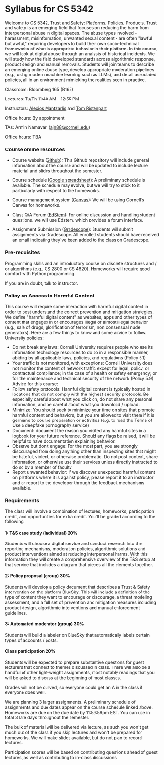 # Syllabus for CS 5342

Welcome to CS 5342, Trust and Safety: Platforms, Policies, Products.  Trust and
safety is an emerging field that focuses on reducing the harm from interpersonal
abuse in digital spaces.  The abuse types involved - harassment, misinformation,
unwanted sexual content - are often "lawful but awful," requiring developers to
build their own socio-technical frameworks of what is appropriate behavior in
their platform.  In this course, we will look at digital abuse through an
analysis of historical incidents. We will study how the field developed
standards across algorithmic response, product design and manual removals.
Students will join teams to describe an emerging online abuse type, develop
appropriate moderation pipelines (e.g., using modern machine learning such as
LLMs), and detail associated policies, all in an environment mimicking the
realities seen in practice.


Classroom: Bloomberg 165  (B165)

Lectures: Tu/Th 11:40 AM - 12:55 PM

Instructors: [Alexios Mantzarlis](https://www.mantzarlis.com/) and [Tom Ristenpart](https://rist.tech.cornell.edu)

Office hours: By appointment

TAs: Armin Namavari (ajn88@cornell.edu)

Office hours: TBA


### Course online resources

* Course website ([Github](https://github.com/cornelltech/cs5342-spring2025)): This
  Github repository will include general information about the course and will
  be updated to include lecture material and slides throughout the semester.

* Course schedule ([Google
  spreadsheet](https://docs.google.com/spreadsheets/d/1mrZBajxnAd-2T20SQ8vEQPFe_OfJxgf3SHRs_5uJePU/edit?usp=sharing)):
  A preliminary schedule is available. The schedule may evolve, but we will try
  to stick to it particularly with respect to the homeworks.

* Course management system ([Canvas](https://canvas.cornell.edu/courses/73990)):
  We will be using Cornell's Canvas for homeworks. 

* Class Q/A Forum ([EdStem](https://edstem.org/)): For online discussion and handling student
questions, we will use Edstem, which provides a forum interface.

* Assignment Submission ([Gradescope](https://www.gradescope.com/)): Students will submit assignments via Gradescope. All enrolled
  students should have received an email indicating they've been added to the
  class on Gradescope.


### Pre-requisites

Programming skills and an introductory course on discrete structures and / or
algorithms (e.g., CS 2800 or CS 4820). Homeworks will require good comfort with
Python programming.

If you are in doubt, talk to instructor.


### Policy on Access to Harmful Content

This course will require some interaction with harmful digital content in order
to best understand the correct prevention and mitigation strategies.  We define
"harmful digital content" as websites, apps and other types of content that
engages in or encourages illegal or almost illegal behavior (e.g., sale of
drugs, glorification of terrorism, non consensual nude generators).  Here are a
few things to know and some advice to follow. University policies:
 
* Do not break any laws: Cornell University requires people who use its
  information technology resources to do so in a responsible manner, abiding by
  all applicable laws, policies, and regulations (Policy 5.1)
* Your traffic is not monitored, with exceptions: Cornell University does not
monitor the content of network traffic except for legal, policy, or contractual
compliance; in the case of a health or safety emergency; or for the maintenance
and technical security of the network (Policy 5.9) Advice for this course:
* Follow safety protocols: Harmful digital content is typically hosted in
locations that do not comply with the highest security protocols. Be especially
careful about what you click on, do not share any personal information, and be
careful about what you download / upload.
* Minimize: You should seek to minimize your time on sites that promote harmful
  content and behaviors, but you are allowed to visit them if it is germane to
  course preparation or activities (e.g. to read the Terms of Use a deepfake
  pornography service)
* Document: document the reason you visited any harmful sites in a logbook for
  your future reference. Should any flags be raised, it will be helpful to have
  documentation explaining behavior.
* Observe but don’t engage: For the most part, you are strongly discouraged from
  doing anything other than inspecting sites that might be hateful, violent, or
  otherwise problematic. Do not post content, share information, or otherwise
  use their services unless directly instructed to do so by a member of faculty
* Report unwanted behavior: If we discover unexpected harmful content on
  platforms where it is against policy, please report it to an instructor and or
  report to the developer through the feedback mechanisms available.


### Requirements

The class will involve a combination of lectures, homeworks, participation
credit, and opportunities for extra credit. You'll be graded according to the
following:

#### 1: T&S case study (individual) 20%
Students will choose a digital service and conduct research into the reporting mechanisms, moderation policies, algorithmic solutions and product interventions aimed at reducing interpersonal harms. With this information they will create a comprehensive overview of the T&S setup at that service that includes a diagram that pieces all the elements together.

#### 2: Policy proposal (group) 30%
Students will develop a policy document that describes a Trust & Safety intervention on the platform BlueSky. This will include a definition of the type of content they want to encourage or discourage, a threat modeling assessment, and a full set of prevention and mitigation measures including product design, algorithmic interventions and manual enforcement guidelines. 

#### 3: Automated moderator (group) 30%
Students will build a labeler on BlueSky that automatically labels certain types of accounts / posts.

#### Class participation 20%
Students will be expected to prepare substantive questions for guest lecturers that connect to themes discussed in class. There will also be a handful of other light-weight assignments, most notably readings that you will be asked to discuss at the beginning of most classes.


Grades will not be curved, so everyone could get an A in the class if everyone
does well. 

We are planning 3 larger assignments. A preliminary schedule of assignments and
due dates appear on the course schedule linked above. Homeworks are due on the
due date by 11:59:59pm EST. You can use in total 3 late days throughout the
semester. 

The bulk of material will be delivered via lecture, as such you won't get much
out of the class if you skip lectures and won't be prepared for homeworks. We
will make slides available, but do not plan to record lectures.  

Participation scores will be based on contributing questions ahead of guest
lectures, as well as contributing to in-class discussions. 





